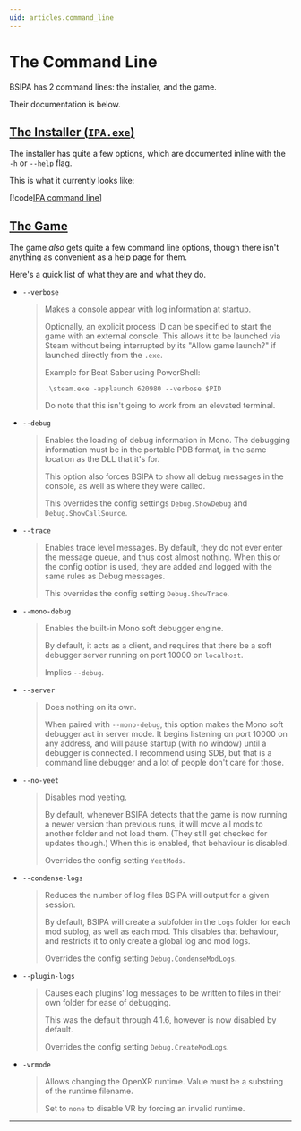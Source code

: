 ```yaml
---
uid: articles.command_line
---
```


# The Command Line

BSIPA has 2 command lines: the installer, and the game.

Their documentation is below.

## [The Installer (`IPA.exe`)](#tab/installer)

The installer has quite a few options, which are documented inline with the `-h` or `--help` flag.

This is what it currently looks like:

[!code[IPA command line](_ipa_command_line.txt "the result of IPA.exe -h")]

## [The Game](#tab/game)

The game *also* gets quite a few command line options, though there isn't anything as convenient as a help page for them.

Here's a quick list of what they are and what they do.

- `--verbose`

  > Makes a console appear with log information at startup.
  >
  > Optionally, an explicit process ID can be specified to start the game with an external console. This allows it to be
  > launched via Steam without being interrupted by its "Allow game launch?" if launched directly from the `.exe`.
  > 
  > Example for Beat Saber using PowerShell:
  >
  >   ```
  >   .\steam.exe -applaunch 620980 --verbose $PID
  >   ```
  >
  > Do note that this isn't going to work from an elevated terminal.

- `--debug`

  > Enables the loading of debug information in Mono. The debugging information must be in the portable PDB format,
  > in the same location as the DLL that it's for.
  >
  > This option also forces BSIPA to show all debug messages in the console, as well as where they were called.
  >
  > This overrides the config settings `Debug.ShowDebug` and `Debug.ShowCallSource`.

- `--trace`

  > Enables trace level messages. By default, they do not ever enter the message queue, and thus cost almost nothing.
  > When this or the config option is used, they are added and logged with the same rules as Debug messages.
  >
  > This overrides the config setting `Debug.ShowTrace`.

- `--mono-debug`

  > Enables the built-in Mono soft debugger engine.
  >
  > By default, it acts as a client, and requires that there be a soft
  > debugger server running on port 10000 on `localhost`.
  >
  > Implies `--debug`.

- `--server`

  > Does nothing on its own.
  >
  > When paired with `--mono-debug`, this option makes the Mono soft debugger act in server mode. It begins listening on
  > port 10000 on any address, and will pause startup (with no window) until a debugger is connected. I recommend using
  > SDB, but that is a command line debugger and a lot of people don't care for those.

- `--no-yeet`

  > Disables mod yeeting.
  >
  > By default, whenever BSIPA detects that the game is now running a newer version than previous runs, it will move all
  > mods to another folder and not load them. (They still get checked for updates though.) When this is enabled, that
  > behaviour is disabled.
  >
  > Overrides the config setting `YeetMods`.

- `--condense-logs`

  > Reduces the number of log files BSIPA will output for a given session.
  >
  > By default, BSIPA will create a subfolder in the `Logs` folder for each mod sublog, as well as each mod. This disables
  > that behaviour, and restricts it to only create a global log and mod logs.
  >
  > Overrides the config setting `Debug.CondenseModLogs`.

- `--plugin-logs`

  > Causes each plugins' log messages to be written to files in their own folder for ease of debugging.
  >
  > This was the default through 4.1.6, however is now disabled by default.
  >
  > Overrides the config setting `Debug.CreateModLogs`.

- `-vrmode`

  > Allows changing the OpenXR runtime. Value must be a substring of the runtime filename. 
  > 
  > Set to `none` to disable VR by forcing an invalid runtime.

***
